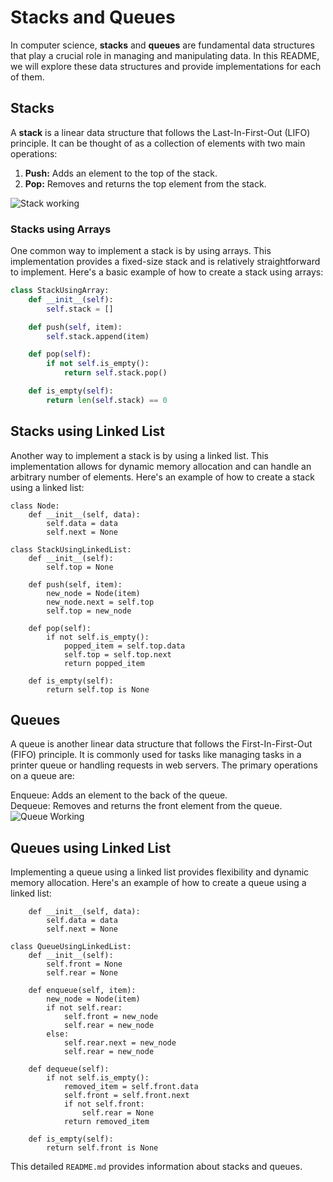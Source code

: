 # Stacks and Queues

In computer science, **stacks** and **queues** are fundamental data structures that play a crucial role in managing and manipulating data. In this README, we will explore these data structures and provide implementations for each of them.

## Stacks

A **stack** is a linear data structure that follows the Last-In-First-Out (LIFO) principle. It can be thought of as a collection of elements with two main operations:

1. **Push:** Adds an element to the top of the stack.
2. **Pop:** Removes and returns the top element from the stack.

![Stack working](https://media.geeksforgeeks.org/wp-content/cdn-uploads/20221219100314/stack.drawio2.png)
### Stacks using Arrays

One common way to implement a stack is by using arrays. This implementation provides a fixed-size stack and is relatively straightforward to implement. Here's a basic example of how to create a stack using arrays:

```python
class StackUsingArray:
    def __init__(self):
        self.stack = []

    def push(self, item):
        self.stack.append(item)

    def pop(self):
        if not self.is_empty():
            return self.stack.pop()

    def is_empty(self):
        return len(self.stack) == 0
```
## Stacks using Linked List
Another way to implement a stack is by using a linked list. This implementation allows for dynamic memory allocation and can handle an arbitrary number of elements. Here's an example of how to create a stack using a linked list:
```
class Node:
    def __init__(self, data):
        self.data = data
        self.next = None

class StackUsingLinkedList:
    def __init__(self):
        self.top = None

    def push(self, item):
        new_node = Node(item)
        new_node.next = self.top
        self.top = new_node

    def pop(self):
        if not self.is_empty():
            popped_item = self.top.data
            self.top = self.top.next
            return popped_item

    def is_empty(self):
        return self.top is None
```
## Queues

A queue is another linear data structure that follows the First-In-First-Out (FIFO) principle. It is commonly used for tasks like managing tasks in a printer queue or handling requests in web servers. The primary operations on a queue are:

Enqueue: Adds an element to the back of the queue. <br />
Dequeue: Removes and returns the front element from the queue.<br />
![Queue Working](https://media.geeksforgeeks.org/wp-content/cdn-uploads/20221213113312/Queue-Data-Structures.png)

## Queues using Linked List
Implementing a queue using a linked list provides flexibility and dynamic memory allocation. Here's an example of how to create a queue using a linked list:
``` class Node:
    def __init__(self, data):
        self.data = data
        self.next = None

class QueueUsingLinkedList:
    def __init__(self):
        self.front = None
        self.rear = None

    def enqueue(self, item):
        new_node = Node(item)
        if not self.rear:
            self.front = new_node
            self.rear = new_node
        else:
            self.rear.next = new_node
            self.rear = new_node

    def dequeue(self):
        if not self.is_empty():
            removed_item = self.front.data
            self.front = self.front.next
            if not self.front:
                self.rear = None
            return removed_item

    def is_empty(self):
        return self.front is None
```
This detailed `README.md` provides information about stacks and queues.
